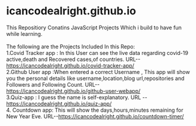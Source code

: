 # icancodealright.github.io

This Repositiory Conatins JavaScript Projects Which i build to have fun while learning.
</br>
</br>The following are the Projects Included In this Repo:</br>
 1.Covid Tracker app : In this User can see the live data regarding covid-19 active,death and Recovered cases,of countries.
   URL--https://icancodealright.github.io/covid-tracker-app/
 </br>
 2.Github User app :When entered a correct Username , This app will show you the personal details like username,location,blog url,repositories and Followers and Following Count.
   URL--https://icancodealright.github.io/github-user-webapp/
 </br>
 3.Quiz-app : I guess the name is  self-explanatory.
    URL --https://icancodealright.github.io/quiz-app/
 </br>
 4. Countdown app: This will show the days,hours,minutes remaining for New Year Eve.
   URL--https://icancodealright.github.io/countdown-timer/
